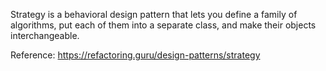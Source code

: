 Strategy is a behavioral design pattern that lets you define a family of algorithms, put each of them into a separate class, and make their objects interchangeable.

Reference: https://refactoring.guru/design-patterns/strategy
